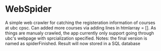 # WebSpider
A simple web crawler for catching the registeration information of courses at ubc cpsc.
Can added more courses via adding lines in htmlarray = [].
As things are manualy crawled, the app currently only support going through ubc's webpage with sprcialization specified.
Notes: the final version is named as spiderFinished.
Result will now stored in a SQL database

